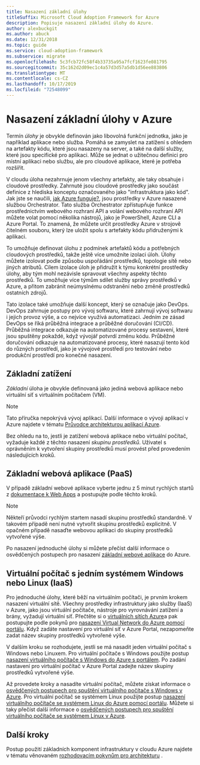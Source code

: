 ```yaml
---
title: Nasazení základní úlohy
titleSuffix: Microsoft Cloud Adoption Framework for Azure
description: Popisuje nasazení základní úlohy do Azure.
author: alexbuckgit
ms.author: abuck
ms.date: 12/31/2018
ms.topic: guide
ms.service: cloud-adoption-framework
ms.subservice: migrate
ms.openlocfilehash: 5c3fcb72fc58f4b33735a95a7fcf1623fe081795
ms.sourcegitcommit: 35c162d2d09ec1c4a57d3d57a5db1d56ee883806
ms.translationtype: MT
ms.contentlocale: cs-CZ
ms.lasthandoff: 10/17/2019
ms.locfileid: "72548099"
---
```

# <a name="deploy-a-basic-workload-in-azure"></a>Nasazení základní úlohy v Azure

Termín *úlohy* je obvykle definován jako libovolná funkční jednotka, jako je například aplikace nebo služba. Pomáhá se zamyslet na zatížení s ohledem na artefakty kódu, které jsou nasazeny na server, a také na další služby, které jsou specifické pro aplikaci. Může se jednat o užitečnou definici pro místní aplikaci nebo službu, ale pro cloudové aplikace, které je potřeba rozšířit.

V cloudu úloha nezahrnuje jenom všechny artefakty, ale taky obsahuje i cloudové prostředky. Zahrnuté jsou cloudové prostředky jako součást definice z hlediska konceptu označovaného jako "infrastruktura jako kód". Jak jste se naučili, [jak Azure funguje?](../../getting-started/what-is-azure.md), jsou prostředky v Azure nasazené službou Orchestrator. Tato služba Orchestrator zpřístupňuje funkce prostřednictvím webového rozhraní API a volání webového rozhraní API můžete volat pomocí několika nástrojů, jako je PowerShell, Azure CLI a Azure Portal. To znamená, že můžete určit prostředky Azure v strojově čitelném souboru, který lze uložit spolu s artefakty kódu přidruženými k aplikaci.

To umožňuje definovat úlohu z podmínek artefaktů kódu a potřebných cloudových prostředků, takže ještě více umožníte izolaci úloh. Úlohy můžete izolovat podle způsobu uspořádání prostředků, topologie sítě nebo jiných atributů. Cílem izolace úloh je přidružit k týmu konkrétní prostředky úlohy, aby tým mohl nezávisle spravovat všechny aspekty těchto prostředků. To umožňuje více týmům sdílet služby správy prostředků v Azure, a přitom zabránit neúmyslnému odstranění nebo změně prostředků ostatních zdrojů.

Tato izolace také umožňuje další koncept, který se označuje jako DevOps. DevOps zahrnuje postupy pro vývoj softwaru, které zahrnují vývoj softwaru i jejich provoz výše, a co nejvíce využívá automatizaci. Jedním ze zásad DevOps se říká průběžná integrace a průběžné doručování (CI/CD). Průběžná integrace odkazuje na automatizované procesy sestavení, které jsou spuštěny pokaždé, když vývojář potvrdí změnu kódu. Průběžné doručování odkazuje na automatizované procesy, které nasazují tento kód do různých prostředí, jako je vývojové prostředí pro testování nebo produkční prostředí pro konečné nasazení.

## <a name="basic-workload"></a>Základní zatížení

*Základní* úloha je obvykle definovaná jako jediná webová aplikace nebo virtuální síť s virtuálním počítačem (VM).

> [!NOTE]
> Tato příručka nepokrývá vývoj aplikací. Další informace o vývoji aplikací v Azure najdete v tématu [Průvodce architekturou aplikací Azure](https://docs.microsoft.com/azure/architecture/guide).

Bez ohledu na to, jestli je zatížení webová aplikace nebo virtuální počítač, vyžaduje každé z těchto nasazení *skupinu prostředků*. Uživatel s oprávněním k vytvoření skupiny prostředků musí provést před provedením následujících kroků.

## <a name="basic-web-application-paas"></a>Základní webová aplikace (PaaS)

V případě základní webové aplikace vyberte jednu z 5 minut rychlých startů z [dokumentace k Web Apps](https://docs.microsoft.com/azure/app-service?toc=/azure/architecture/cloud-adoption-guide/toc.json) a postupujte podle těchto kroků.

> [!NOTE]
> Někteří průvodci rychlým startem nasadí skupinu prostředků standardně. V takovém případě není nutné vytvořit skupinu prostředků explicitně. V opačném případě nasaďte webovou aplikaci do skupiny prostředků vytvořené výše.

Po nasazení jednoduché úlohy si můžete přečíst další informace o osvědčených postupech pro nasazení [základní webové aplikace](https://docs.microsoft.com/azure/architecture/reference-architectures/app-service-web-app/basic-web-app?toc=/azure/architecture/cloud-adoption-guide/toc.json) do Azure.

## <a name="single-windows-or-linux-vm-iaas"></a>Virtuální počítač s jedním systémem Windows nebo Linux (IaaS)

Pro jednoduché úlohy, které běží na virtuálním počítači, je prvním krokem nasazení virtuální sítě. Všechny prostředky infrastruktury jako služby (IaaS) v Azure, jako jsou virtuální počítače, nástroje pro vyrovnávání zatížení a brány, vyžadují virtuální síť. Přečtěte si o [virtuálních sítích Azure](https://docs.microsoft.com/azure/virtual-network/virtual-networks-overview?toc=/azure/architecture/cloud-adoption-guide/toc.json)a pak postupujte podle pokynů pro [nasazení Virtual Network do Azure pomocí portálu](https://docs.microsoft.com/azure/virtual-network/quick-create-portal?toc=/azure/architecture/cloud-adoption-guide/toc.json). Když zadáte nastavení pro virtuální síť v Azure Portal, nezapomeňte zadat název skupiny prostředků vytvořené výše.

V dalším kroku se rozhodujete, jestli se má nasadit jeden virtuální počítač s Windows nebo Linuxem. Pro virtuální počítače s Windows použijte postup [nasazení virtuálního počítače s Windows do Azure s portálem](https://docs.microsoft.com/azure/virtual-machines/windows/quick-create-portal?toc=/azure/architecture/cloud-adoption-guide/toc.json). Po zadání nastavení pro virtuální počítač v Azure Portal zadejte název skupiny prostředků vytvořené výše.

Až provedete kroky a nasadíte virtuální počítač, můžete získat informace o [osvědčených postupech pro spuštění virtuálního počítače s Windows v Azure](https://docs.microsoft.com/azure/architecture/reference-architectures/virtual-machines-windows/single-vm?toc=/azure/architecture/cloud-adoption-guide/toc.json). Pro virtuální počítač se systémem Linux použijte postup [nasazení virtuálního počítače se systémem Linux do Azure pomocí portálu](https://docs.microsoft.com/azure/virtual-machines/linux/quick-create-portal?toc=/azure/architecture/cloud-adoption-guide/toc.json). Můžete si taky přečíst další informace o [osvědčených postupech pro spuštění virtuálního počítače se systémem Linux v Azure](https://docs.microsoft.com/azure/architecture/reference-architectures/virtual-machines-linux/single-vm?toc=/azure/architecture/cloud-adoption-guide/toc.json).

## <a name="next-steps"></a>Další kroky

Postup použití základních komponent infrastruktury v cloudu Azure najdete v tématu věnovaném [rozhodovacím pokynům pro architekturu](../../decision-guides/index.md) .
